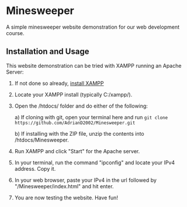 # Minesweeper
A simple minesweeper website demonstration for our web development course.

## Installation and Usage
This website demonstration can be tried with XAMPP running an Apache Server:
1. If not done so already, [install XAMPP](https://www.apachefriends.org/)
2. Locate your XAMPP install (typically C:/xampp/).
3. Open the /htdocs/ folder and do either of the following:

   a) If cloning with git, open your terminal here and run `git clone https://github.com/AdrianD2002/Minesweeper.git`
   
   b) If installing with the ZIP file, unzip the contents into /htdocs/Minesweeper.

5. Run XAMPP and click "Start" for the Apache server.
6. In your terminal, run the command "ipconfig" and locate your IPv4 address. Copy it.
7. In your web browser, paste your IPv4 in the url followed by "/Minesweeper/index.html" and hit enter.
8. You are now testing the website. Have fun!
